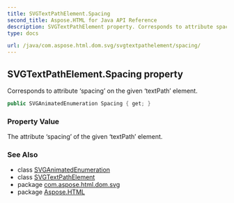 ```yaml
---
title: SVGTextPathElement.Spacing
second_title: Aspose.HTML for Java API Reference
description: SVGTextPathElement property. Corresponds to attribute spacing on the given textPath element
type: docs

url: /java/com.aspose.html.dom.svg/svgtextpathelement/spacing/
---
```

## SVGTextPathElement.Spacing property

Corresponds to attribute ‘spacing’ on the given ‘textPath’ element.

```java
public SVGAnimatedEnumeration Spacing { get; }
```

### Property Value

The attribute ‘spacing’ of the given ‘textPath’ element.

### See Also

* class [SVGAnimatedEnumeration](../../../com.aspose.html.dom.svg.datatypes/svganimatedenumeration/)
* class [SVGTextPathElement](../)
* package [com.aspose.html.dom.svg](../../../com.aspose.html.dom.svg/)
* package [Aspose.HTML](../../../)
